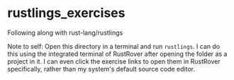 # rustlings_exercises
Following along with rust-lang/rustlings

Note to self: Open this directory in a terminal and run `rustlings`.
I can do this using the integrated terminal of RustRover after opening the folder as a project in it.
I can even click the exercise links to open them in RustRover specifically, rather than my system's default source code editor.